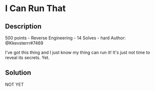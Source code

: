# I Can Run That
## Description
500 points - Reverse Engineering - 14 Solves - hard
Author: @Kkevsterrr#7469

I've got this thing and I just know my thing can run it! It's just not time to reveal its secrets. Yet.

## Solution
NOT YET
